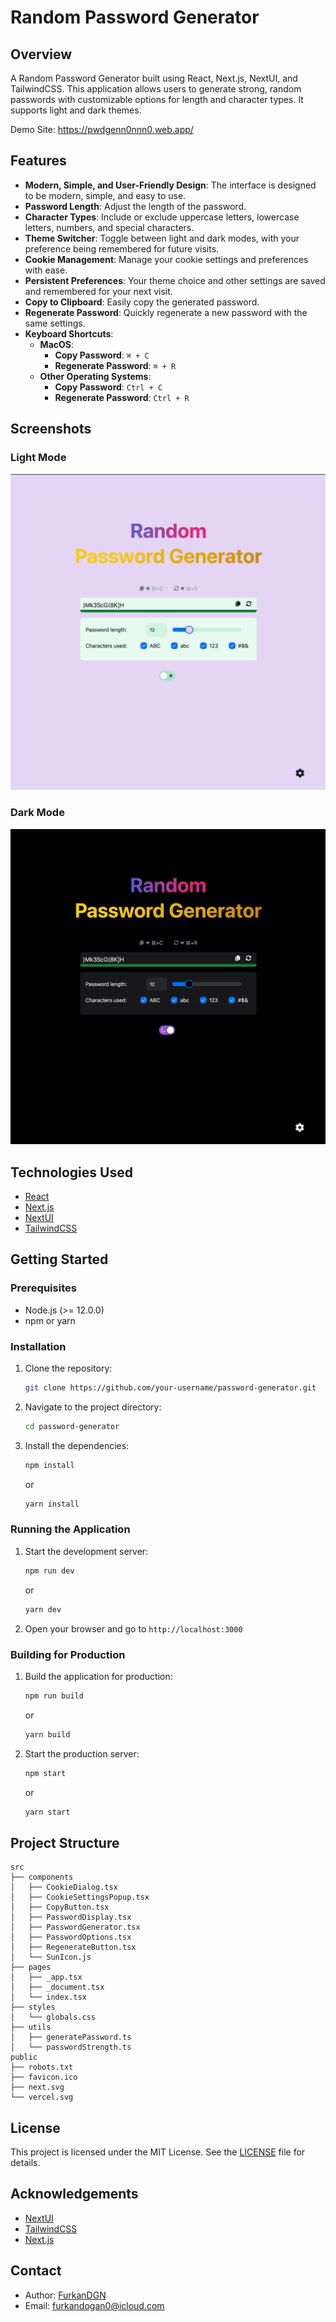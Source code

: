 # Random Password Generator

## Overview

A Random Password Generator built using React, Next.js, NextUI, and TailwindCSS. This application allows users to generate strong, random passwords with customizable options for length and character types. It supports light and dark themes.

Demo Site: https://pwdgenn0nnn0.web.app/

## Features

- **Modern, Simple, and User-Friendly Design**: The interface is designed to be modern, simple, and easy to use.
- **Password Length**: Adjust the length of the password.
- **Character Types**: Include or exclude uppercase letters, lowercase letters, numbers, and special characters.
- **Theme Switcher**: Toggle between light and dark modes, with your preference being remembered for future visits.
- **Cookie Management**: Manage your cookie settings and preferences with ease.
- **Persistent Preferences**: Your theme choice and other settings are saved and remembered for your next visit.
- **Copy to Clipboard**: Easily copy the generated password.
- **Regenerate Password**: Quickly regenerate a new password with the same settings.
- **Keyboard Shortcuts**:
  - **MacOS**:
    - **Copy Password**: `⌘ + C`
    - **Regenerate Password**: `⌘ + R`
  - **Other Operating Systems**:
    - **Copy Password**: `Ctrl + C`
    - **Regenerate Password**: `Ctrl + R`

## Screenshots

### Light Mode
![Light Mode](images/light-mode-screenshot.png)

### Dark Mode
![Dark Mode](images/dark-mode-screenshot.png)

## Technologies Used

- [React](https://reactjs.org/)
- [Next.js](https://nextjs.org/)
- [NextUI](https://nextui.org/)
- [TailwindCSS](https://tailwindcss.com/)

## Getting Started

### Prerequisites

- Node.js (>= 12.0.0)
- npm or yarn

### Installation

1. Clone the repository:
    ```sh
    git clone https://github.com/your-username/password-generator.git
    ```
2. Navigate to the project directory:
    ```sh
    cd password-generator
    ```
3. Install the dependencies:
    ```sh
    npm install
    ```
    or
    ```sh
    yarn install
    ```

### Running the Application

1. Start the development server:
    ```sh
    npm run dev
    ```
    or
    ```sh
    yarn dev
    ```
2. Open your browser and go to `http://localhost:3000`

### Building for Production

1. Build the application for production:
    ```sh
    npm run build
    ```
    or
    ```sh
    yarn build
    ```
2. Start the production server:
    ```sh
    npm start
    ```
    or
    ```sh
    yarn start
    ```

## Project Structure

```plaintext
src
├── components
│   ├── CookieDialog.tsx
│   ├── CookieSettingsPopup.tsx
│   ├── CopyButton.tsx
│   ├── PasswordDisplay.tsx
│   ├── PasswordGenerator.tsx
│   ├── PasswordOptions.tsx
│   ├── RegenerateButton.tsx
│   └── SunIcon.js
├── pages
│   ├── _app.tsx
│   ├── _document.tsx
│   └── index.tsx
├── styles
│   └── globals.css
├── utils
│   ├── generatePassword.ts
│   └── passwordStrength.ts
public
├── robots.txt
├── favicon.ico
├── next.svg
└── vercel.svg
```

## License

This project is licensed under the MIT License. See the [LICENSE](LICENSE) file for details.

## Acknowledgements

- [NextUI](https://nextui.org/)
- [TailwindCSS](https://tailwindcss.com/)
- [Next.js](https://nextjs.org/)

## Contact

- Author: [FurkanDGN](https://github.com/FurkanDGN)
- Email: furkandogan0@icloud.com

